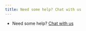 ```yaml
---
title: Need some help? Chat with us
---
```


* Need some help? [Chat with us](mailto:hello@reflag.com)
